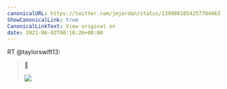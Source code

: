 ```yaml
---
canonicalURL: https://twitter.com/jmjordan/status/1399881054257704963
ShowCanonicalLink: true
CanonicalLinkText: View original on
date: 2021-06-02T00:10:26+00:00
---
```

RT @taylorswift13:
> 🌈 
> 
> ![](/images/1399755907928571909-E2zuk_yWYAI4nep.jpg)